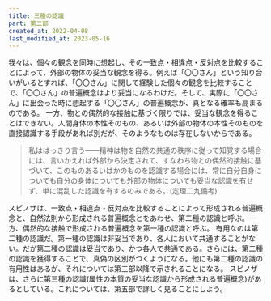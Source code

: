 ```yaml
---
title: 三種の認識
part: 第二部
created_at: 2022-04-08
last_modified_at: 2023-05-16
---
```


我々は、個々の観念を同時に想起し、その一致点・相違点・反対点を比較することによって、外部の物体の妥当な観念を得る。例えば「〇〇さん」という知り合いがいるとすれば、「〇〇さん」に関して経験した個々の観念を比較することで、「〇〇さん」の普遍概念はより妥当になるわけだ。そして、実際に「〇〇さん」に出会った時に想起する「〇〇さん」の普遍概念が、真となる確率も高まるのである。
一方、物との偶然的な接触に基づく限りでは、妥当な観念を得ることはできない。人間身体の本性そのもの、あるいは外部の物体の本性そのものを直接認識する手段があれば別だが、そのようなものは存在しないからである。

>私ははっきり言う――精神は物を自然の共通の秩序に従って知覚する場合には、言いかえれば外部から決定されて、すなわち物との偶然的接触に基づいて、このものあるいはかのものを認識する場合には、常に自分自身についても自分の身体についても外部の物体についても妥当な認識を有せず、単に混乱した認識を有するのみである。(定理二九備考)

スピノザは、一致点・相違点・反対点を比較することによって形成される普遍概念と、自然法則から形成される普遍概念とをあわせ、第二種の認識と呼ぶ。一方、偶然的な接触で形成される普遍概念を第一種の認識と呼ぶ。
有用なのは第二種の認識だ。第一種の認識は非妥当であり、各人において共通することがない。だが第二種の認識は妥当であり、かつ各人で共通である。さらには、第二種の認識を獲得することで、真偽の区別がつくようになる。他にも第二種の認識の有用性はあるが、それについては第三部以降で示されることになる。
スピノザは、さらに第三種の認識(属性の本質の妥当な認識から形成される普遍概念)があるとしている。これについては、第五部で詳しく見ることにしよう。
